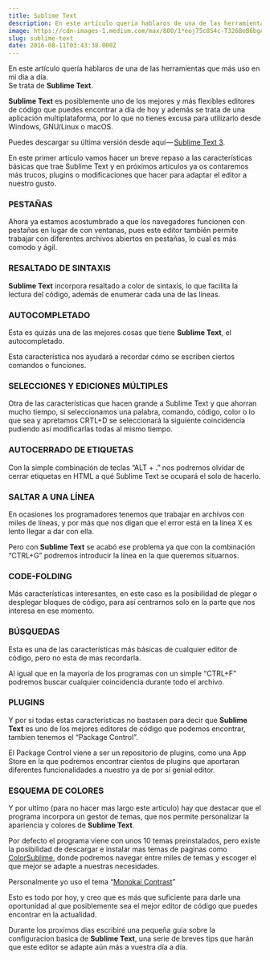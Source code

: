 ```yaml
---
title: Sublime Text
description: En este artículo quería hablaros de una de las herramientas que más uso en mi dia a día. Se trata de Sublime Text.
image: https://cdn-images-1.medium.com/max/800/1*eoj75c8S4c-T326BeB6bgA.png
slug: sublime-text
date: 2016-08-11T03:43:38.000Z
---
```



En este artículo quería hablaros de una de las herramientas que más uso en mi dia a día.  
Se trata de **Sublime Text**.

**Sublime Text** es posiblemente uno de los mejores y más flexibles editores de código que puedes encontrar a día de hoy y además se trata de una aplicación multiplataforma, por lo que no tienes excusa para utilizarlo desde Windows, GNU/Linux o macOS.

Puedes descargar su última versión desde aquí — [Sublime Text 3](https://www.sublimetext.com/3).

En este primer artículo vamos hacer un breve repaso a las características básicas que trae Sublime Text y en próximos artículos ya os contaremos más trucos, plugins o modificaciones que hacer para adaptar el editor a nuestro gusto.

### PESTAÑAS

Ahora ya estamos acostumbrado a que los navegadores funcionen con pestañas en lugar de con ventanas, pues este editor también permite trabajar con diferentes archivos abiertos en pestañas, lo cual es más comodo y ágil.

### RESALTADO DE SINTAXIS

**Sublime Text** incorpora resaltado a color de sintaxis, lo que facilita la lectura del código, además de enumerar cada una de las líneas.

### AUTOCOMPLETADO

Esta es quizás una de las mejores cosas que tiene **Sublime Text**, el autocompletado.

Esta característica nos ayudará a recordar cómo se escriben ciertos comandos o funciones.

### SELECCIONES Y EDICIONES MÚLTIPLES

Otra de las características que hacen grande a Sublime Text y que ahorran mucho tiempo, si seleccionamos una palabra, comando, código, color o lo que sea y apretamos CRTL+D se seleccionará la siguiente coincidencia pudiendo así modificarlas todas al mismo tiempo.

### AUTOCERRADO DE ETIQUETAS

Con la simple combinación de teclas “ALT + .” nos podremos olvidar de cerrar etiquetas en HTML a qué Sublime Text se ocupará el solo de hacerlo.

### SALTAR A UNA LÍNEA

En ocasiones los programadores tenemos que trabajar en archivos con miles de líneas, y por más que nos digan que el error está en la línea X es lento llegar a dar con ella.

Pero con **Sublime Text** se acabó ese problema ya que con la combinación “CTRL+G” podremos introducir la línea en la que queremos situarnos.

### CODE-FOLDING

Más características interesantes, en este caso es la posibilidad de plegar o desplegar bloques de código, para así centrarnos solo en la parte que nos interesa en ese momento.

### BÚSQUEDAS

Esta es una de las características más básicas de cualquier editor de código, pero no esta de mas recordarla.

Al igual que en la mayoría de los programas con un simple “CTRL+F” podremos buscar cualquier coincidencia durante todo el archivo.

### PLUGINS

Y por si todas estas características no bastasen para decir que **Sublime Text** es uno de los mejores editores de código que podemos encontrar, tambien tenemos el “Package Control”.

El Package Control viene a ser un repositorio de plugins, como una App Store en la que podremos encontrar cientos de plugins que aportaran diferentes funcionalidades a nuestro ya de por sí genial editor.

### ESQUEMA DE COLORES

Y por ultimo (para no hacer mas largo este articulo) hay que destacar que el programa incorpora un gestor de temas, que nos permite personalizar la apariencia y colores de **Sublime Text**.

Por defecto el programa viene con unos 10 temas preinstalados, pero existe la posibilidad de descargar e instalar mas temas de paginas como [ColorSublime](http://colorsublime.com/), donde podremos navegar entre miles de temas y escoger el que mejor se adapte a nuestras necesidades.

Personalmente yo uso el tema “[Monokai Contrast](http://colorsublime.com/?q=Monokai+contrast)”

Esto es todo por hoy, y creo que es más que suficiente para darle una oportunidad al que posiblemente sea el mejor editor de código que puedes encontrar en la actualidad.

Durante los proximos dias escribiré una pequeña guia sobre la configuracion basica de **Sublime Text**, una serie de breves tips que harán que este editor se adapte aún más a vuestra día a día.
